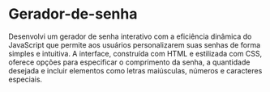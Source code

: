 # Gerador-de-senha
Desenvolvi um gerador de senha interativo com a eficiência dinâmica do JavaScript que permite aos usuários personalizarem suas senhas de forma simples e intuitiva.
A interface, construída com HTML e estilizada com CSS, oferece opções para especificar o comprimento da senha, a quantidade desejada e incluir elementos como letras maiúsculas, números e caracteres especiais.
